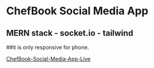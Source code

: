 # ChefBook Social Media App

## MERN stack - socket.io - tailwind

##it is only responsive for phone.

[ChefBook-Social-Media-App-Live](https://chefbook.onrender.com)
